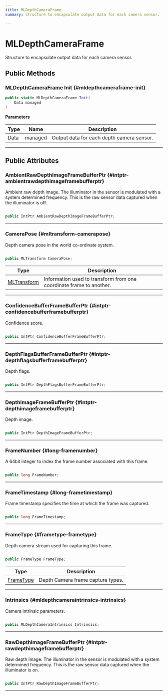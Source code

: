 ```yaml
---
title: MLDepthCameraFrame
summary: structure to encapsulate output data for each camera sensor. 

---
```


# MLDepthCameraFrame




Structure to encapsulate output data for each camera sensor.   





## Public Methods

### [MLDepthCameraFrame](/unity-api/api/UnityEngine.XR.MagicLeap/MLDepthCamera/NativeBindings/UnityEngine.XR.MagicLeap.MLDepthCamera.NativeBindings.MLDepthCameraFrame.md) Init {#mldepthcameraframe-init}

```csharp
public static MLDepthCameraFrame Init(
    Data managed
)
```


**Parameters**

| Type | Name  | Description  | 
|--|--|--|
| [Data](/unity-api/api/UnityEngine.XR.MagicLeap/MLDepthCamera/UnityEngine.XR.MagicLeap.MLDepthCamera.Data.md) |managed|Output data for each depth camera sensor. |






-----------

## Public Attributes

### AmbientRawDepthImageFrameBufferPtr {#intptr-ambientrawdepthimageframebufferptr}

Ambient raw depth image. The illuminator in the sensor is modulated with a system determined frequency. This is the raw sensor data captured when the illuminator is off. 

```csharp

public IntPtr AmbientRawDepthImageFrameBufferPtr;

```






-----------

### CameraPose {#mltransform-camerapose}

Depth camera pose in the world co-ordinate system. 

```csharp

public MLTransform CameraPose;

```

| Type | Description  | 
|--|--|
| [MLTransform](/unity-api/api/UnityEngine.XR.MagicLeap.Native/MagicLeapNativeBindings/UnityEngine.XR.MagicLeap.Native.MagicLeapNativeBindings.MLTransform.md) | Information used to transform from one coordinate frame to another.  |





-----------

### ConfidenceBufferFrameBufferPtr {#intptr-confidencebufferframebufferptr}

Confidence score. 

```csharp

public IntPtr ConfidenceBufferFrameBufferPtr;

```






-----------

### DepthFlagsBufferFrameBufferPtr {#intptr-depthflagsbufferframebufferptr}

Depth flags. 

```csharp

public IntPtr DepthFlagsBufferFrameBufferPtr;

```






-----------

### DepthImageFrameBufferPtr {#intptr-depthimageframebufferptr}

Depth image. 

```csharp

public IntPtr DepthImageFrameBufferPtr;

```






-----------

### FrameNumber {#long-framenumber}

A 64bit integer to index the frame number associated with this frame. 

```csharp

public long FrameNumber;

```






-----------

### FrameTimestamp {#long-frametimestamp}

Frame timestamp specifies the time at which the frame was captured. 

```csharp

public long FrameTimestamp;

```






-----------

### FrameType {#frametype-frametype}

Depth camera stream used for capturing this frame. 

```csharp

public FrameType FrameType;

```

| Type | Description  | 
|--|--|
| [FrameType](/unity-api/api/UnityEngine.XR.MagicLeap/MLDepthCamera/UnityEngine.XR.MagicLeap.MLDepthCamera.md#enums-frametype) | Depth Camera frame capture types.  |





-----------

### Intrinsics {#mldepthcameraintrinsics-intrinsics}

Camera intrinsic parameters. 

```csharp

public MLDepthCameraIntrinsics Intrinsics;

```






-----------

### RawDepthImageFrameBufferPtr {#intptr-rawdepthimageframebufferptr}

Raw depth image. The illuminator in the sensor is modulated with a system determined frequency. This is the raw sensor data captured when the illuminator is on. 

```csharp

public IntPtr RawDepthImageFrameBufferPtr;

```






-----------


